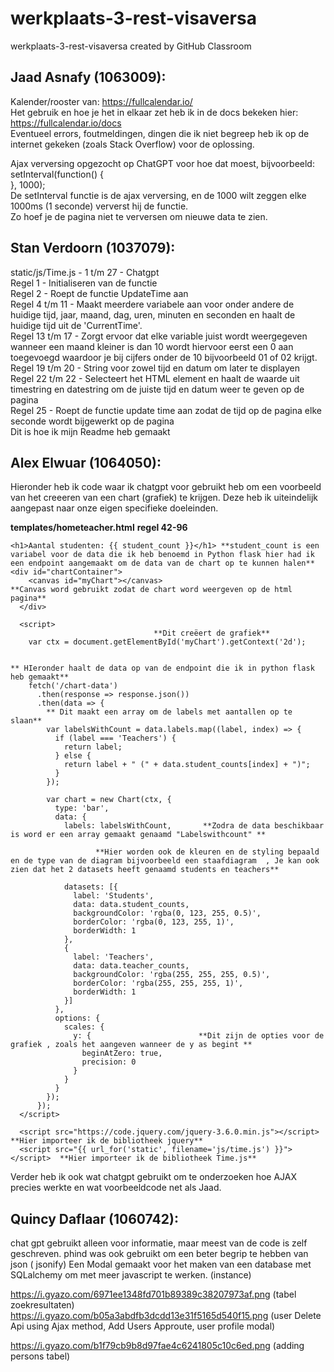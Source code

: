 # werkplaats-3-rest-visaversa
werkplaats-3-rest-visaversa created by GitHub Classroom

## Jaad Asnafy (1063009):  
Kalender/rooster van: https://fullcalendar.io/  
Het gebruik en hoe je het in elkaar zet heb ik in de docs bekeken hier: https://fullcalendar.io/docs  
Eventueel errors, foutmeldingen, dingen die ik niet begreep heb ik op de internet gekeken (zoals Stack Overflow) voor de oplossing.

Ajax verversing opgezocht op ChatGPT voor hoe dat moest, bijvoorbeeld:  
setInterval(function() {  
    }, 1000);  
De setInterval functie is de ajax verversing, en de 1000 wilt zeggen elke 1000ms (1 seconde) ververst hij de functie.  
Zo hoef je de pagina niet te verversen om nieuwe data te zien.  

## Stan Verdoorn (1037079):  
static/js/Time.js - 1 t/m 27 - Chatgpt  
Regel 1 - Initialiseren van de functie  
Regel 2 - Roept de functie UpdateTime aan  
Regel 4 t/m 11 - Maakt meerdere variabele aan voor onder andere de huidige tijd, jaar, maand, dag, uren, minuten en seconden en haalt de huidige tijd uit de 'CurrentTime'.  
Regel 13 t/m 17 - Zorgt ervoor dat elke variable juist wordt weergegeven wanneer een maand kleiner is dan 10 wordt hiervoor eerst een 0 aan toegevoegd waardoor je bij cijfers onder de 10 bijvoorbeeld 01 of 02 krijgt.  
Regel 19 t/m 20 - String voor zowel tijd en datum om later te displayen  
Regel 22 t/m 22 - Selecteert het HTML element en haalt de waarde uit timestring en datestring om de juiste tijd en datum weer te geven op de pagina  
Regel 25 - Roept de functie update time aan zodat de tijd op de pagina elke seconde wordt bijgewerkt op de pagina  
Dit is hoe ik mijn Readme heb gemaakt  

## Alex Elwuar (1064050):
Hieronder heb ik code waar ik chatgpt voor gebruikt heb om een voorbeeld van het creeeren van een chart (grafiek) te krijgen. Deze heb ik uiteindelijk aangepast naar onze eigen specifieke doeleinden.    

**templates/hometeacher.html** **regel 42-96**    
```
<h1>Aantal studenten: {{ student_count }}</h1> **student_count is een variabel voor de data die ik heb benoemd in Python flask hier had ik een endpoint aangemaakt om de data van de chart op te kunnen halen**
<div id="chartContainer">    
    <canvas id="myChart"></canvas>                                 **Canvas word gebruikt zodat de chart word weergeven op de html pagina**    
  </div>  

  <script>    
                                **Dit creëert de grafiek**    
    var ctx = document.getElementById('myChart').getContext('2d');  

                                                                        ** HIeronder haalt de data op van de endpoint die ik in python flask heb gemaakt**  
    fetch('/chart-data')  
      .then(response => response.json())  
      .then(data => {  
        ** Dit maakt een array om de labels met aantallen op te slaan**  
        var labelsWithCount = data.labels.map((label, index) => {  
          if (label === 'Teachers') {  
            return label;  
          } else {  
            return label + " (" + data.student_counts[index] + ")";  
          }  
        });  

        var chart = new Chart(ctx, {  
          type: 'bar',  
          data: {  
            labels: labelsWithCount,       **Zodra de data beschikbaar is word er een array gemaakt genaamd "Labelswithcount" **  
    
                   **Hier worden ook de kleuren en de styling bepaald en de type van de diagram bijvoorbeeld een staafdiagram  , Je kan ook zien dat het 2 datasets heeft genaamd students en teachers**  
    
            datasets: [{  
              label: 'Students',  
              data: data.student_counts,  
              backgroundColor: 'rgba(0, 123, 255, 0.5)',      
              borderColor: 'rgba(0, 123, 255, 1)',            
              borderWidth: 1  
            },  
            {  
              label: 'Teachers',  
              data: data.teacher_counts,  
              backgroundColor: 'rgba(255, 255, 255, 0.5)',  
              borderColor: 'rgba(255, 255, 255, 1)',  
              borderWidth: 1  
            }]  
          },  
          options: {  
            scales: {  
              y: {                        **Dit zijn de opties voor de grafiek , zoals het aangeven wanneer de y as begint **  
                beginAtZero: true,  
                precision: 0  
              }  
            }  
          }  
        });  
      });  
  </script>  
  
  <script src="https://code.jquery.com/jquery-3.6.0.min.js"></script>  **Hier importeer ik de bibliotheek jquery**
  <script src="{{ url_for('static', filename='js/time.js') }}"></script>  **Hier importeer ik de bibliotheek Time.js**
  ```
  
Verder heb ik ook wat chatgpt gebruikt om te onderzoeken hoe AJAX precies werkte en wat voorbeeldcode net als Jaad.  

## Quincy Daflaar (1060742):  
chat gpt gebruikt alleen voor informatie, maar meest van de code is zelf geschreven. 
phind was ook gebruikt om een beter begrip te hebben van json ( jsonify) 
Een Modal gemaakt voor het maken van een database met SQLalchemy om met meer javascript te werken. (instance) 

https://i.gyazo.com/6971ee1348fd701b89389c38207973af.png (tabel zoekresultaten)
https://i.gyazo.com/b05a3abdfb3dcdd13e31f5165d540f15.png (user Delete Api using Ajax method, Add Users Approute, user profile modal) 

https://i.gyazo.com/b1f79cb9b8d97fae4c6241805c10c6ed.png (adding persons tabel) 


